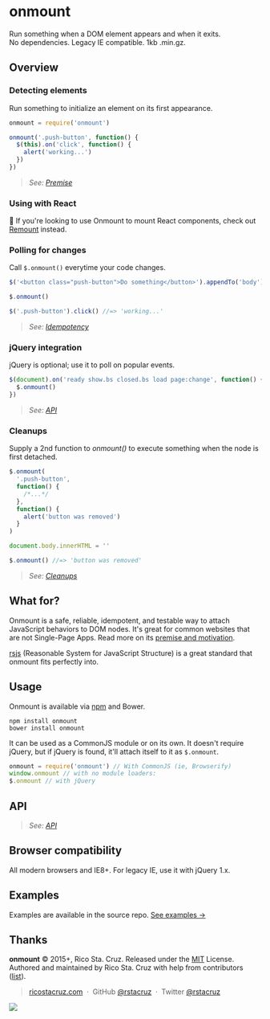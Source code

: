 # onmount

<!-- {.massive-header} -->

Run something when a DOM element appears and when it exits.<br>
No dependencies. Legacy IE compatible. 1kb .min.gz.

## Overview

### Detecting elements

Run something to initialize an element on its first appearance.

```js
onmount = require('onmount')

onmount('.push-button', function() {
  $(this).on('click', function() {
    alert('working...')
  })
})
```

> _See: [Premise](/docs/premise.md)_

### Using with React

:tada: If you're looking to use Onmount to mount React components, check out [Remount] instead.

### Polling for changes

Call `$.onmount()` everytime your code changes.

```js
$('<button class="push-button">Do something</button>').appendTo('body')

$.onmount()

$('.push-button').click() //=> 'working...'
```

> _See: [Idempotency](/docs/idempotency.md)_

### jQuery integration

jQuery is optional; use it to poll on popular events.

```js
$(document).on('ready show.bs closed.bs load page:change', function() {
  $.onmount()
})
```

> _See: [API](/docs/api.md)_

### Cleanups

Supply a 2nd function to _onmount()_ to execute something when the node is first detached.

```js
$.onmount(
  '.push-button',
  function() {
    /*...*/
  },
  function() {
    alert('button was removed')
  }
)

document.body.innerHTML = ''

$.onmount() //=> 'button was removed'
```

> _See: [Cleanups](/docs/cleanup.md)_

## What for?

Onmount is a safe, reliable, idempotent, and testable way to attach JavaScript behaviors to DOM nodes. It's great for common websites that are not Single-Page Apps. Read more on its [premise and motivation](docs/premise.md).

[rsjs][rsjs] (Reasonable System for JavaScript Structure) is a great standard that onmount fits perfectly into.

## Usage

Onmount is available via [npm](https://www.npmjs.com/package/onmount) and Bower.

```
npm install onmount
bower install onmount
```

It can be used as a CommonJS module or on its own. It doesn't require jQuery, but if jQuery is found, it'll attach itself to it as `$.onmount`.

```js
onmount = require('onmount') // With CommonJS (ie, Browserify)
window.onmount // with no module loaders:
$.onmount // with jQuery
```

[bootstrap events]: http://getbootstrap.com/javascript/
[turbolinks load]: https://github.com/rails/turbolinks#events
[idempotent]: https://en.wiktionary.org/wiki/idempotent
[browserify]: http://browserify.org/

## API

> _See: [API](docs/api.md)_

## Browser compatibility

All modern browsers and IE8+. For legacy IE, use it with jQuery 1.x.

## Examples

Examples are available in the source repo. [See examples →](https://github.com/rstacruz/onmount/examples)

## Thanks

**onmount** © 2015+, Rico Sta. Cruz. Released under the [MIT] License.<br>
Authored and maintained by Rico Sta. Cruz with help from contributors ([list][contributors]).

> [ricostacruz.com](http://ricostacruz.com) &nbsp;&middot;&nbsp;
> GitHub [@rstacruz](https://github.com/rstacruz) &nbsp;&middot;&nbsp;
> Twitter [@rstacruz](https://twitter.com/rstacruz)

[mit]: http://mit-license.org/
[contributors]: http://github.com/rstacruz/onmount/contributors
[rsjs]: https://github.com/rstacruz/rsjs

[![](https://img.shields.io/badge/%E2%9C%93-collaborative_etiquette-brightgreen.svg)](http://git.io/col)

[remount]: https://github.com/rstacruz/remount
